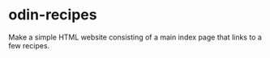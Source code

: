 # odin-recipes

Make a simple HTML website consisting of a main index page that links to a few recipes.